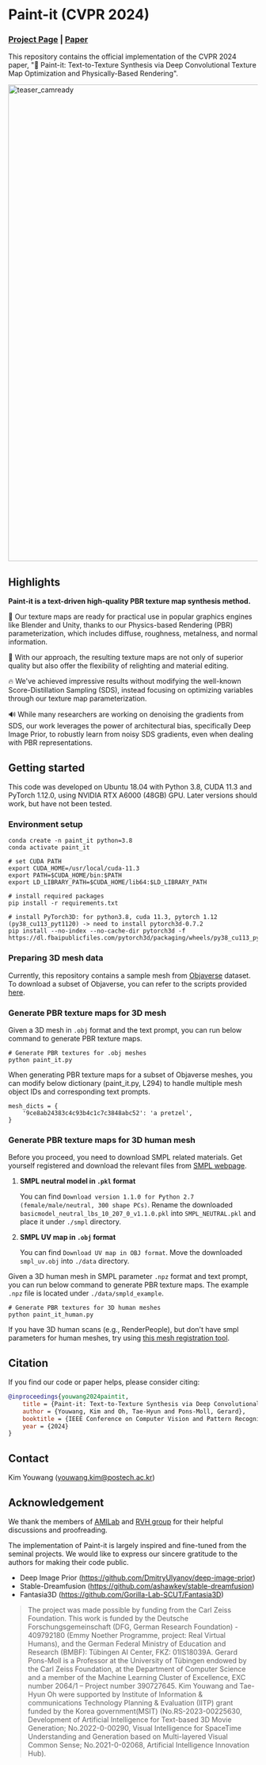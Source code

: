 # Paint-it (CVPR 2024)
### [Project Page](https://kim-youwang.github.io/paint-it) | [Paper](https://arxiv.org/abs/2312.11360)
This repository contains the official implementation of the CVPR 2024 paper, 
"🎨 Paint-it: Text-to-Texture Synthesis via Deep Convolutional Texture Map Optimization and Physically-Based Rendering".

<img width="960" alt="teaser_camready" src="https://github.com/postech-ami/paint-it/assets/55628873/e7069c3d-3fdf-4e01-b8dc-7e8a8f14d072">

## Highlights
**Paint-it is a text-driven high-quality PBR texture map synthesis method.** 

🌟 Our texture maps are ready for practical use in popular graphics engines like Blender and Unity, thanks to our Physics-based Rendering (PBR) parameterization, which includes diffuse, roughness, metalness, and normal information.

🎨 With our approach, the resulting texture maps are not only of superior quality but also offer the flexibility of relighting and material editing.

🔥 We've achieved impressive results without modifying the well-known Score-Distillation Sampling (SDS), instead focusing on optimizing variables through our texture map parameterization.

🔊 While many researchers are working on denoising the gradients from SDS, our work leverages the power of architectural bias, specifically Deep Image Prior, to robustly learn from noisy SDS gradients, even when dealing with PBR representations.


## Getting started
This code was developed on Ubuntu 18.04 with Python 3.8, CUDA 11.3 and PyTorch 1.12.0, using NVIDIA RTX A6000 (48GB) GPU. 
Later versions should work, but have not been tested.


### Environment setup

```
conda create -n paint_it python=3.8
conda activate paint_it

# set CUDA PATH
export CUDA_HOME=/usr/local/cuda-11.3
export PATH=$CUDA_HOME/bin:$PATH
export LD_LIBRARY_PATH=$CUDA_HOME/lib64:$LD_LIBRARY_PATH

# install required packages
pip install -r requirements.txt

# install PyTorch3D: for python3.8, cuda 11.3, pytorch 1.12 (py38_cu113_pyt1120) -> need to install pytorch3d-0.7.2 
pip install --no-index --no-cache-dir pytorch3d -f https://dl.fbaipublicfiles.com/pytorch3d/packaging/wheels/py38_cu113_pyt1120/download.html
```

### Preparing 3D mesh data
Currently, this repository contains a sample mesh from [Objaverse](https://objaverse.allenai.org/) dataset.
To download a subset of Objaverse, you can refer to the scripts provided [here](https://github.com/daveredrum/Text2Tex?tab=readme-ov-file#benchmark-on-objaverse-subset).


### Generate PBR texture maps for 3D mesh
Given a 3D mesh in `.obj` format and the text prompt, you can run below command to generate PBR texture maps.
```
# Generate PBR textures for .obj meshes
python paint_it.py
```

When generating PBR texture maps for a subset of Objaverse meshes, 
you can modify below dictionary (paint_it.py, L294) to handle multiple mesh object IDs and corresponding text prompts.


```
mesh_dicts = {
    '9ce8ab24383c4c93b4c1c7c3848abc52': 'a pretzel',
}
```

### Generate PBR texture maps for 3D human mesh
Before you proceed, you need to download SMPL related materials. Get yourself registered and download the relevant files from [SMPL webpage](https://smpl.is.tue.mpg.de/index.html). 
1. **SMPL neutral model in `.pkl` format**  

   You can find `Download version 1.1.0 for Python 2.7 (female/male/neutral, 300 shape PCs)`. 
   Rename the downloaded `basicmodel_neutral_lbs_10_207_0_v1.1.0.pkl` into `SMPL_NEUTRAL.pkl` and place it under `./smpl` directory.

2. **SMPL UV map in `.obj` format**
   
   You can find `Download UV map in OBJ format`.
   Move the downloaded `smpl_uv.obj` into `./data` directory.


Given a 3D human mesh in SMPL parameter `.npz` format and text prompt, you can run below command to generate PBR texture maps.
The example `.npz` file is located under `./data/smpld_example`.
```
# Generate PBR textures for 3D human meshes
python paint_it_human.py
```

If you have 3D human scans (e.g., RenderPeople), but don't have smpl parameters for human meshes, try using [this mesh registration tool](https://github.com/bharat-b7/RVH_Mesh_Registration).


## Citation
If you find our code or paper helps, please consider citing:
````BibTeX
@inproceedings{youwang2024paintit,
    title = {Paint-it: Text-to-Texture Synthesis via Deep Convolutional Texture Map Optimization and Physically-Based Rendering},
    author = {Youwang, Kim and Oh, Tae-Hyun and Pons-Moll, Gerard},
    booktitle = {IEEE Conference on Computer Vision and Pattern Recognition (CVPR)},
    year = {2024}
}
````


## Contact
Kim Youwang (youwang.kim@postech.ac.kr)


## Acknowledgement
We thank the members of [AMILab](https://ami.postech.ac.kr/members) and [RVH group](https://virtualhumans.mpi-inf.mpg.de/people.html) for their helpful discussions and proofreading. 

The implementation of Paint-it is largely inspired and fine-tuned from the seminal projects.
We would like to express our sincere gratitude to the authors for making their code public.
- Deep Image Prior (https://github.com/DmitryUlyanov/deep-image-prior)
- Stable-Dreamfusion (https://github.com/ashawkey/stable-dreamfusion)
- Fantasia3D (https://github.com/Gorilla-Lab-SCUT/Fantasia3D)

> The project was made possible by funding from the Carl Zeiss Foundation. This work is funded by the Deutsche Forschungsgemeinschaft (DFG, German Research Foundation) - 409792180 (Emmy Noether Programme, project: Real Virtual Humans), and the German Federal Ministry of Education and Research (BMBF): Tübingen AI Center, FKZ: 01IS18039A. Gerard Pons-Moll is a Professor at the University of Tübingen endowed by the Carl Zeiss Foundation, at the Department of Computer Science and a member of the Machine Learning Cluster of Excellence, EXC number 2064/1 – Project number 390727645. Kim Youwang and Tae-Hyun Oh were supported by Institute of Information & communications Technology Planning & Evaluation (IITP) grant funded by the Korea government(MSIT) (No.RS-2023-00225630, Development of Artificial Intelligence for Text-based 3D Movie Generation; No.2022-0-00290, Visual Intelligence for SpaceTime Understanding and Generation based on Multi-layered Visual Common Sense; No.2021-0-02068, Artificial Intelligence Innovation Hub).




